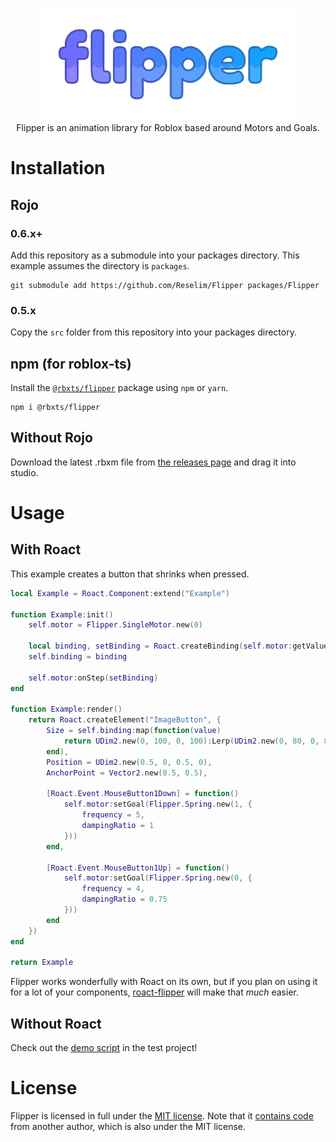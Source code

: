 <p align="center">
	<img src=".github/logo.svg" height="180">
	<br>
	Flipper is an animation library for Roblox based around Motors and Goals.
</p>

# Installation

## Rojo

### 0.6.x+

Add this repository as a submodule into your packages directory. This example assumes the directory is `packages`.

```
git submodule add https://github.com/Reselim/Flipper packages/Flipper
```

### 0.5.x

Copy the `src` folder from this repository into your packages directory.

## npm (for roblox-ts)

Install the [`@rbxts/flipper`](https://www.npmjs.com/package/@rbxts/flipper) package using `npm` or `yarn`.

```
npm i @rbxts/flipper
```

## Without Rojo

Download the latest .rbxm file from [the releases page](https://github.com/Reselim/Flipper/releases) and drag it into studio.

# Usage

## With Roact

This example creates a button that shrinks when pressed.

```lua
local Example = Roact.Component:extend("Example")

function Example:init()
	self.motor = Flipper.SingleMotor.new(0)

	local binding, setBinding = Roact.createBinding(self.motor:getValue())
	self.binding = binding

	self.motor:onStep(setBinding)
end

function Example:render()
	return Roact.createElement("ImageButton", {
		Size = self.binding:map(function(value)
			return UDim2.new(0, 100, 0, 100):Lerp(UDim2.new(0, 80, 0, 80), value)
		end),
		Position = UDim2.new(0.5, 0, 0.5, 0),
		AnchorPoint = Vector2.new(0.5, 0.5),

		[Roact.Event.MouseButton1Down] = function()
			self.motor:setGoal(Flipper.Spring.new(1, {
				frequency = 5,
				dampingRatio = 1
			}))
		end,

		[Roact.Event.MouseButton1Up] = function()
			self.motor:setGoal(Flipper.Spring.new(0, {
				frequency = 4,
				dampingRatio = 0.75
			}))
		end
	})
end

return Example
```

Flipper works wonderfully with Roact on its own, but if you plan on using it for a lot of your components, [roact-flipper](https://github.com/Reselim/roact-flipper) will make that *much* easier.

## Without Roact

Check out the [demo script](test/demo.client.lua) in the test project!

# License

Flipper is licensed in full under the [MIT license](LICENSE). Note that it [contains code](src/Spring.lua) from another author, which is also under the MIT license.
